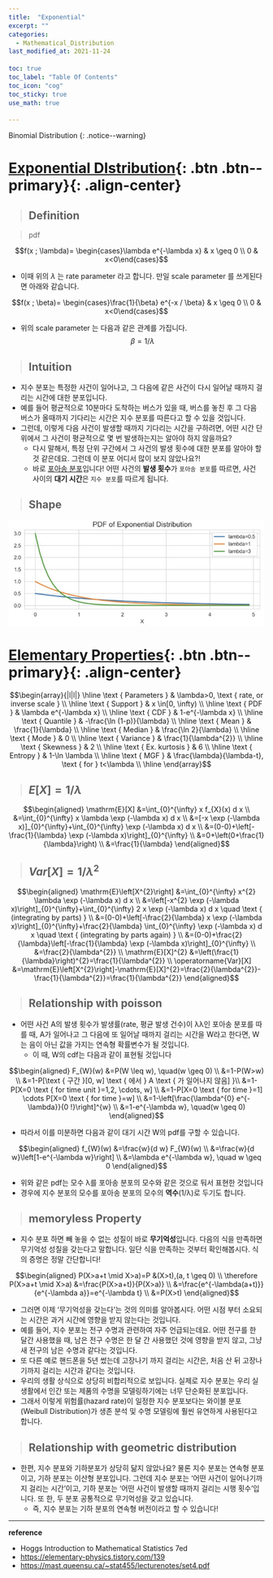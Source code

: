 ```yaml
---
title:  "Exponential"
excerpt: ""
categories:
  - Mathematical_Distribution
last_modified_at: 2021-11-24

toc: true
toc_label: "Table Of Contents"
toc_icon: "cog"
toc_sticky: true
use_math: true

---
```


 Binomial Distribution
{: .notice--warning}

# [Exponential DIstribution](#link){: .btn .btn--primary}{: .align-center}

> ## Definition

> pdf

$$f(x ; \lambda)= \begin{cases}\lambda e^{-\lambda x} & x \geq 0 \\ 0 & x<0\end{cases}$$

- 이때 위의 $\lambda$ 는 rate parameter 라고 합니다. 만일 scale parameter 를 쓰게된다면 아래와 같습니다.

$$f(x ; \beta)= \begin{cases}\frac{1}{\beta} e^{-x / \beta} & x \geq 0 \\ 0 & x<0\end{cases}$$

- 위의 scale parameter 는 다음과 같은 관계를 가집니다. $$\beta=1 / \lambda$$

> ## Intuition

- 지수 분포는 특정한 사건이 일어나고, 그 다음에 같은 사건이 다시 일어날 때까지 걸리는 시간에 대한 분포입니다.
- 예를 들어 평균적으로 10분마다 도착하는 버스가 있을 때, 버스를 놓친 후 그 다음 버스가 올때까지 기다리는 시간은 지수 분포를 따른다고 할 수 있을 것입니다. 
- 그런데, 이렇게 다음 사건이 발생할 때까지 기다리는 시간을 구하려면, 어떤 시간 단위에서 그 사건이 평균적으로 몇 번 발생하는지는 알아야 하지 않을까요? 
  - 다시 말해서, 특정 단위 구간에서 그 사건의 발생 횟수에 대한 분포를 알아야 할 것 같은데요. 그런데 이 분포 어디서 많이 보지 않았나요?! 
  - 바로 [포아송 분포](https://soohee410.github.io/discrete_dist3)입니다! 어떤 사건의 **발생 횟수**가 `포아송 분포`를 따르면, 사건 사이의 **대기 시간**은 `지수 분포`를 따르게 됩니다.

> ## Shape

![jpg](/assets/images/Stat/151_2.jpg)

# [Elementary Properties](#link){: .btn .btn--primary}{: .align-center}

$$\begin{array}{|l|l|}
\hline \text { Parameters } & \lambda>0, \text { rate, or inverse scale } \\
\hline \text { Support } & x \in[0, \infty) \\
\hline \text { PDF } & \lambda e^{-\lambda x} \\
\hline \text { CDF } & 1-e^{-\lambda x} \\
\hline \text { Quantile } & -\frac{\ln (1-p)}{\lambda} \\
\hline \text { Mean } & \frac{1}{\lambda} \\
\hline \text { Median } & \frac{\ln 2}{\lambda} \\
\hline \text { Mode } & 0 \\
\hline \text { Variance } & \frac{1}{\lambda^{2}} \\
\hline \text { Skewness } & 2 \\
\hline \text { Ex. kurtosis } & 6 \\
\hline \text { Entropy } & 1-\ln \lambda \\
\hline \text { MGF } & \frac{\lambda}{\lambda-t}, \text { for } t<\lambda \\
\hline
\end{array}$$

> ## $E[X] = 1/\lambda$

$$\begin{aligned}
\mathrm{E}[X] &=\int_{0}^{\infty} x f_{X}(x) d x \\
&=\int_{0}^{\infty} x \lambda \exp (-\lambda x) d x \\
&=[-x \exp (-\lambda x)]_{0}^{\infty}+\int_{0}^{\infty} \exp (-\lambda x) d x \\
&=(0-0)+\left[-\frac{1}{\lambda} \exp (-\lambda x)\right]_{0}^{\infty} \\
&=0+\left(0+\frac{1}{\lambda}\right) \\
&=\frac{1}{\lambda}
\end{aligned}$$

> ## $Var[X] = 1/\lambda^2$

$$\begin{aligned}
\mathrm{E}\left[X^{2}\right] &=\int_{0}^{\infty} x^{2} \lambda \exp (-\lambda x) d x \\
&=\left[-x^{2} \exp (-\lambda x)\right]_{0}^{\infty}+\int_{0}^{\infty} 2 x \exp (-\lambda x) d x \quad \text { (integrating by parts) } \\
&=(0-0)+\left[-\frac{2}{\lambda} x \exp (-\lambda x)\right]_{0}^{\infty}+\frac{2}{\lambda} \int_{0}^{\infty} \exp (-\lambda x) d x \quad \text { (integrating by parts again) } \\
&=(0-0)+\frac{2}{\lambda}\left[-\frac{1}{\lambda} \exp (-\lambda x)\right]_{0}^{\infty} \\
&=\frac{2}{\lambda^{2}} \\
\mathrm{E}[X]^{2} &=\left(\frac{1}{\lambda}\right)^{2}=\frac{1}{\lambda^{2}} \\
\operatorname{Var}[X] &=\mathrm{E}\left[X^{2}\right]-\mathrm{E}[X]^{2}=\frac{2}{\lambda^{2}}-\frac{1}{\lambda^{2}}=\frac{1}{\lambda^{2}}
\end{aligned}$$

> ## Relationship with poisson

- 어떤 사건 A의 발생 횟수가 발생률(rate, 평균 발생 건수)이 λλ인 포아송 분포를 따를 때, A가 일어나고 그 다음에 또 일어날 때까지 걸리는 시간을 W라고 한다면, W는 음이 아닌 값을 가지는 연속형 확률변수가 될 것입니다. 
  - 이 때, W의 cdf는 다음과 같이 표현될 것입니다

$$\begin{aligned}
F_{W}(w) &=P(W \leq w), \quad(w \geq 0) \\
&=1-P(W>w) \\
&=1-P[\text { 구간 }[0, w] \text { 에서 } A \text { 가 일어나지 않음] }\\
&=1-P[X=0 \text { for time unit }=1,2, \cdots, w] \\
&=1-P[X=0 \text { for time }=1] \cdots P[X=0 \text { for time }=w] \\
&=1-\left[\frac{\lambda^{0} e^{-\lambda}}{0 !}\right]^{w} \\
&=1-e^{-\lambda w}, \quad(w \geq 0)
\end{aligned}$$

- 따라서 이를 미분하면 다음과 같이 대기 시간 W의 pdf를 구할 수 있습니다.

$$\begin{aligned}
f_{W}(w) &=\frac{w}{d w} F_{W}(w) \\
&=\frac{w}{d w}\left[1-e^{-\lambda w}\right] \\
&=\lambda e^{-\lambda w}, \quad w \geq 0
\end{aligned}$$

- 위와 같은 pdf는 모수 λ를 포아송 분포의 모수와 같은 것으로 둬서 표현한 것입니다
- 경우에 지수 분포의 모수를 포아송 분포의 모수의 **역수**(1/λ)로 두기도 합니다.

> ## memoryless Property

- 지수 분포 하면 빼 놓을 수 없는 성질이 바로 **무기억성**입니다. 다음의 식을 만족하면 무기억성 성질을 갖는다고 말합니다. 일단 식을 만족하는 것부터 확인해봅시다. 식의 증명은 정말 간단합니다!

$$\begin{aligned}
P(X>a+t \mid X>a)=P &(X>t),(a, t \geq 0) \\
\therefore P(X>a+t \mid X>a) &=\frac{P(X>a+t)}{P(X>a)} \\
&=\frac{e^{-\lambda(a+t)}}{e^{-\lambda a}}=e^{-\lambda t} \\
&=P(X>t)
\end{aligned}$$

- 그러면 이제 ‘무기억성을 갖는다’는 것의 의미를 알아봅시다. 어떤 시점 부터 소요되는 시간은 과거 시간에 영향을 받지 않는다는 것입니다. 
- 예를 들어, 지수 분포는 전구 수명과 관련하여 자주 언급되는데요. 어떤 전구를 한 달간 사용했을 때, 남은 전구 수명은 한 달 간 사용했던 것에 영향을 받지 않고, 그냥 새 전구의 남은 수명과 같다는 것입니다. 
- 또 다른 예로 핸드폰을 5년 썼는데 고장나기 까지 걸리는 시간은, 처음 산 뒤 고장나기까지 걸리는 시간과 같다는 것입니다. 
- 우리의 생활 상식으로 상당히 비합리적으로 보입니다. 실제로 지수 분포는 우리 실생활에서 인간 또는 제품의 수명을 모델링하기에는 너무 단순화된 분포입니다. 
- 그래서 이렇게 위험률(hazard rate)이 일정한 지수 분포보다는 와이블 분포(Weibull Distribution)가 생존 분석 및 수명 모델링에 훨씬 유연하게 사용된다고 합니다.

> ## Relationship with geometric distribution

- 한편, 지수 분포와 기하분포가 상당히 닮지 않았나요? 물론 지수 분포는 연속형 분포이고, 기하 분포는 이산형 분포입니다. 그런데 지수 분포는 ‘어떤 사건이 일어나기까지 걸리는 시간’이고, 기하 분포는 ‘어떤 사건이 발생할 때까지 걸리는 시행 횟수’입니다. 또 한, 두 분포 공통적으로 무기억성을 갖고 있습니다.
  -  즉, 지수 분포는 기하 분포의 연속형 버전이라고 할 수 있습니다!

---

**reference**

- Hoggs Introduction to Mathematical Statistics 7ed
- <https://elementary-physics.tistory.com/139>
- <https://mast.queensu.ca/~stat455/lecturenotes/set4.pdf>









